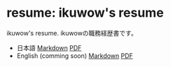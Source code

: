 # resume: ikuwow's resume

ikuwow's resume.
ikuwowの職務経歴書です。

* 日本語 [Markdown](./resume.ja.md) [PDF](https://github.com/ikuwow/resume/releases/latest/download/ikuwow_resume.ja.pdf)
* English (comming soon) [Markdown](./resume.en.md) [PDF](https://github.com/ikuwow/resume/releases/latest/download/ikuwow_resume.en.pdf)
